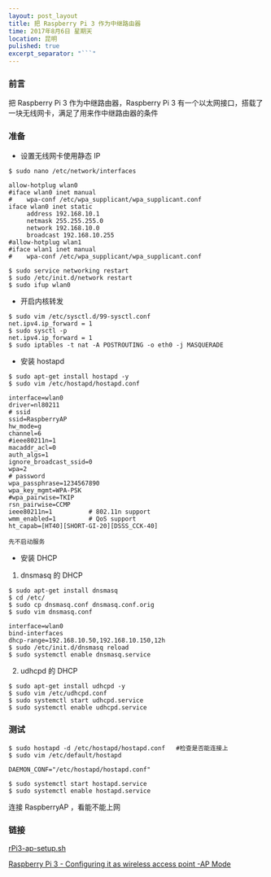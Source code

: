 ```yaml
---
layout: post_layout
title: 把 Raspberry Pi 3 作为中继路由器
time: 2017年8月6日 星期天
location: 昆明
pulished: true
excerpt_separator: "```"
---
```


### 前言

把 Raspberry Pi 3 作为中继路由器，Raspberry Pi 3 有一个以太网接口，搭载了一块无线网卡，满足了用来作中继路由器的条件

### 准备

+ 设置无线网卡使用静态 IP

```shell
$ sudo nano /etc/network/interfaces

allow-hotplug wlan0
#iface wlan0 inet manual
#    wpa-conf /etc/wpa_supplicant/wpa_supplicant.conf
iface wlan0 inet static
     address 192.168.10.1
     netmask 255.255.255.0
     network 192.168.10.0
     broadcast 192.168.10.255     
#allow-hotplug wlan1
#iface wlan1 inet manual
#    wpa-conf /etc/wpa_supplicant/wpa_supplicant.conf

$ sudo service networking restart
$ sudo /etc/init.d/network restart
$ sudo ifup wlan0
```

+ 开启内核转发

```shell
$ sudo vim /etc/sysctl.d/99-sysctl.conf 
net.ipv4.ip_forward = 1
$ sudo sysctl -p
net.ipv4.ip_forward = 1
$ sudo iptables -t nat -A POSTROUTING -o eth0 -j MASQUERADE
```

+ 安装 hostapd

```shell
$ sudo apt-get install hostapd -y
$ sudo vim /etc/hostapd/hostapd.conf

interface=wlan0
driver=nl80211
# ssid
ssid=RaspberryAP
hw_mode=g
channel=6
#ieee80211n=1
macaddr_acl=0
auth_algs=1
ignore_broadcast_ssid=0
wpa=2
# password
wpa_passphrase=1234567890
wpa_key_mgmt=WPA-PSK
#wpa_pairwise=TKIP
rsn_pairwise=CCMP
ieee80211n=1          # 802.11n support
wmm_enabled=1         # QoS support
ht_capab=[HT40][SHORT-GI-20][DSSS_CCK-40]

先不启动服务
```

+ 安装 DHCP

1. dnsmasq 的 DHCP 

```shell
$ sudo apt-get install dnsmasq
$ cd /etc/
$ sudo cp dnsmasq.conf dnsmasq.conf.orig
$ sudo vim dnsmasq.conf

interface=wlan0
bind-interfaces
dhcp-range=192.168.10.50,192.168.10.150,12h
$ sudo /etc/init.d/dnsmasq reload
$ sudo systemctl enable dnsmasq.service
```

2. udhcpd 的 DHCP

```shell
$ sudo apt-get install udhcpd -y
$ sudo vim /etc/udhcpd.conf
$ sudo systemctl start udhcpd.service
$ sudo systemctl enable udhcpd.service
```

### 测试

```shell
$ sudo hostapd -d /etc/hostapd/hostapd.conf   #检查是否能连接上
$ sudo vim /etc/default/hostapd

DAEMON_CONF="/etc/hostapd/hostapd.conf"

$ sudo systemctl start hostapd.service
$ sudo systemctl enable hostapd.service
```

连接 RaspberryAP ，看能不能上网


### 链接

[rPi3-ap-setup.sh](https://gist.github.com/Lewiscowles1986/fecd4de0b45b2029c390)

[Raspberry Pi 3 - Configuring it as wireless access point -AP Mode](https://wiki.alpinelinux.org/wiki/Raspberry_Pi_3_-_Configuring_it_as_wireless_access_point_-AP_Mode)